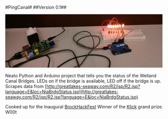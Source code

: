 #PingCanal#
##Version 0.1##


![In Situ](situ.jpg)

Neato Python and Arduino project that tells you the status of the Welland Canal Bridges.  LEDs on if the bridge is available, LED off if the bridge is up.  Scrapes data from [http://greatlakes-seaway.com/R2/jsp/R2.jsp?language=E&loc=NiaBrdgStatus.jsp](http://greatlakes-seaway.com/R2/jsp/R2.jsp?language=E&loc=NiaBrdgStatus.jsp)

Cooked up for the Inaugural [BrockHackFest](http://brocku.ca/news/26671) Winner of the [Klick](https://twitter.com/arlabrat/statuses/492762428493414401) grand prize. W00t
